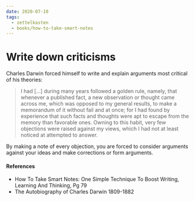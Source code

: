 ```yaml
---
date: 2020-07-10
tags:
  - zettelkasten
  - books/how-to-take-smart-notes
---
```


# Write down criticisms
Charles Darwin forced himself to write and explain arguments most critical of his theories:

> I had [...] during many years followed a golden rule, namely, that whenever a published fact, a
> new observation or thought came across me, which was opposed to my general results, to make a
> memorandum of it without fail and at once; for I had found by experience that such facts and
> thoughts were apt to escape from the memory than favorable ones. Owning to this habit, very few
> objections were raised against my views, which I had not at least noticed at attempted to answer.

By making a note of every objection, you are forced to consider arguments against your ideas and
make corrections or form arguments.

#### References
- How To Take Smart Notes: One Simple Technique To Boost Writing, Learning And Thinking, Pg 79
- The Autobiography of Charles Darwin 1809-1882
